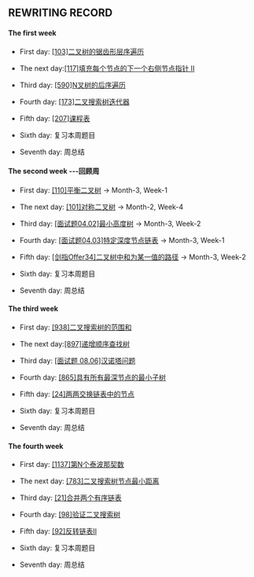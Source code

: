 ## REWRITING RECORD

#### The first week   

* First day: [[103]二叉树的锯齿形层序遍历](https://leetcode-cn.com/problems/binary-tree-zigzag-level-order-traversal/)

* The next day:[[117]填充每个节点的下一个右侧节点指针 II](https://leetcode-cn.com/problems/populating-next-right-pointers-in-each-node-ii/)

* Third day: [[590]N叉树的后序遍历](https://leetcode-cn.com/problems/n-ary-tree-postorder-traversal/)

* Fourth day: [[173]二叉搜索树迭代器](https://leetcode-cn.com/problems/binary-search-tree-iterator/)

* Fifth day: [[207]课程表](https://leetcode-cn.com/problems/course-schedule/)

* Sixth day: 复习本周题目

* Seventh day: 周总结

#### The second week   ---回顾周

* First day: [[110]平衡二叉树](https://leetcode-cn.com/problems/balanced-binary-tree/) -> Month-3, Week-1

* The next day: [[101]对称二叉树](https://leetcode-cn.com/problems/symmetric-tree/) -> Month-2, Week-4

* Third day: [[面试题04.02]最小高度树](https://leetcode-cn.com/problems/minimum-height-tree-lcci/)  -> Month-3, Week-2

* Fourth day: [[面试题04.03]特定深度节点链表](https://leetcode-cn.com/problems/list-of-depth-lcci/) -> Month-3, Week-1

* Fifth day: [[剑指Offer34]二叉树中和为某一值的路径](https://leetcode-cn.com/problems/er-cha-shu-zhong-he-wei-mou-yi-zhi-de-lu-jing-lcof/)  -> Month-3, Week-2

* Sixth day: 复习本周题目

* Seventh day: 周总结

#### The third week

* First day: [[938]二叉搜索树的范围和](https://leetcode-cn.com/problems/range-sum-of-bst/)

* The next day:[[897]递增顺序查找树](https://leetcode-cn.com/problems/increasing-order-search-tree/)

* Third day: [[面试题 08.06]汉诺塔问题](https://leetcode-cn.com/problems/hanota-lcci/)

* Fourth day: [[865]具有所有最深节点的最小子树](https://leetcode-cn.com/problems/smallest-subtree-with-all-the-deepest-nodes/)

* Fifth day: [[24]两两交换链表中的节点](https://leetcode-cn.com/problems/swap-nodes-in-pairs/)

* Sixth day: 复习本周题目

* Seventh day: 周总结

#### The fourth week

* First day: [[1137]第N个泰波那契数](https://leetcode-cn.com/problems/n-th-tribonacci-number/)

* The next day: [[783]二叉搜索树节点最小距离](https://leetcode-cn.com/problems/minimum-distance-between-bst-nodes/)

* Third day: [[21]合并两个有序链表](https://leetcode-cn.com/problems/merge-two-sorted-lists/)

* Fourth day: [[98]验证二叉搜索树](https://leetcode-cn.com/problems/validate-binary-search-tree/)

* Fifth day: [[92]反转链表II](https://leetcode-cn.com/problems/reverse-linked-list-ii/)

* Sixth day: 复习本周题目

* Seventh day: 周总结

